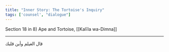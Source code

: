```yaml
---
title: "Inner Story: The Tortoise's Inquiry"
tags: ['counsel', "dialogue"]
---
```


 Section 18 in 8) Ape and Tortoise, [[Kalīla wa-Dimna]]

---
قال الغيلم وأين قلبك

